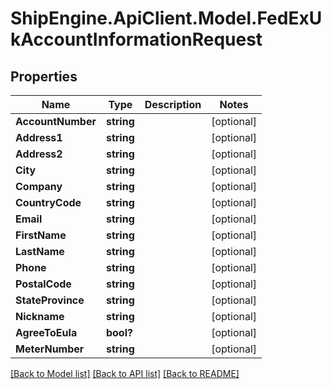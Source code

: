 # ShipEngine.ApiClient.Model.FedExUkAccountInformationRequest
## Properties

Name | Type | Description | Notes
------------ | ------------- | ------------- | -------------
**AccountNumber** | **string** |  | [optional] 
**Address1** | **string** |  | [optional] 
**Address2** | **string** |  | [optional] 
**City** | **string** |  | [optional] 
**Company** | **string** |  | [optional] 
**CountryCode** | **string** |  | [optional] 
**Email** | **string** |  | [optional] 
**FirstName** | **string** |  | [optional] 
**LastName** | **string** |  | [optional] 
**Phone** | **string** |  | [optional] 
**PostalCode** | **string** |  | [optional] 
**StateProvince** | **string** |  | [optional] 
**Nickname** | **string** |  | [optional] 
**AgreeToEula** | **bool?** |  | [optional] 
**MeterNumber** | **string** |  | [optional] 

[[Back to Model list]](../README.md#documentation-for-models) [[Back to API list]](../README.md#documentation-for-api-endpoints) [[Back to README]](../README.md)

